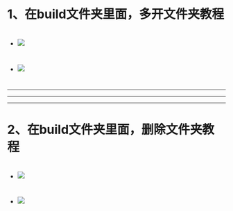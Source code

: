 # 1、在build文件夹里面，多开文件夹教程

#
- <img src="https://github.com/danshui-git/shuoming/blob/master/doc/tongbu11.png" />
#
- <img src="https://github.com/danshui-git/shuoming/blob/master/doc/chuang1.png" />
#

---
---
---
#
# 2、在build文件夹里面，删除文件夹教程
#
- <img src="https://github.com/danshui-git/shuoming/blob/master/doc/tongbu11.png" />
#
- <img src="https://github.com/danshui-git/shuoming/blob/master/doc/shanchu1.png" />
